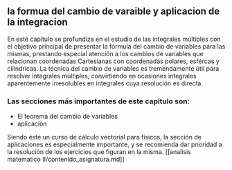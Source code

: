 ## la formua del cambio de varaible y aplicacion de la integracion

En esté capítulo se profundiza en el estudio de las integrales múltiples con el objetivo principal de presentar la fórmula del cambio de variables para las mismas, prestando especial atención a los cambios de variables que relacionan coordenadas Cartesianas con coordenadas polares, esfércas y cilíndricas. La técnica del cambio de variables es tremendamente útil para resolver integrales múltiples, convirtiendo en ocasiones integrales aparentemente irresolubles en integrales cuya resolución es directa. 

### Las secciones más importantes de este capítulo son:
 - El teorema del cambio de variables
 - aplicacion

Siendo éste un curso de cálculo vectorial para físicos, la sección de aplicaciones es especialmente importante, y se recomienda dar prioridad a la resolución de los ejercicios que figuran en la misma.
[[analisis matematico II/contenido_asignatura.md]]
